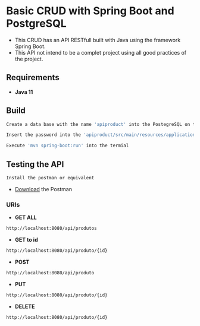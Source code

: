 Basic CRUD with Spring Boot and PostgreSQL
==========================================

* This CRUD has an API RESTfull built with Java using the framework Spring Boot.
* This API not intend to be a complet project using all good practices of the project.

## Requirements

* **Java 11**

## Build

```bash
Create a data base with the name 'apiproduct' into the PostegreSQL on the user postgres.
```

```bash
Insert the password into the 'apiproduct/src/main/resources/application.properties' according with the user postgres password on local data base.
```

```bash
Execute 'mvn spring-boot:run' into the termial
```

## Testing the API

```bash
Install the postman or equivalent
```
* [Download](https://www.postman.com/downloads/) the Postman

### URIs

* **GET ALL**

```bash
http://localhost:8080/api/produtos
```

* **GET to id**

```bash
http://localhost:8080/api/produto/{id}
```

* **POST**

```bash
http://localhost:8080/api/produto
```

* **PUT**

```bash
http://localhost:8080/api/produto/{id}
```

* **DELETE**

```bash
http://localhost:8080/api/produto/{id}
```
